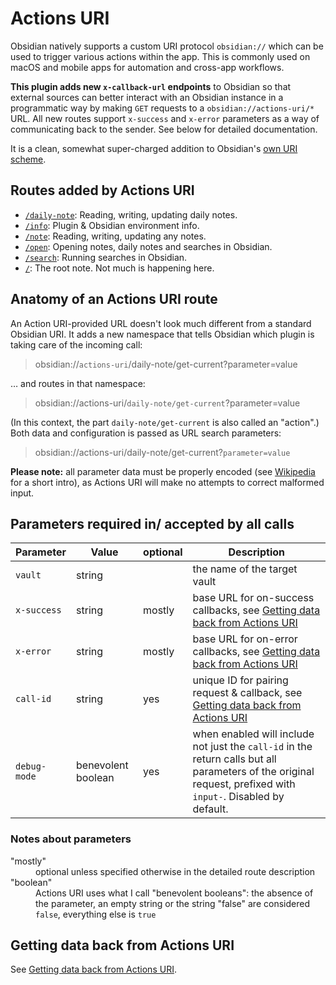 # Actions URI
Obsidian natively supports a custom URI protocol `obsidian://` which can be used to trigger various actions within the app.  This is commonly used on macOS and mobile apps for automation and cross-app workflows.

**This plugin adds new `x-callback-url` endpoints** to Obsidian so that external sources can better interact with an Obsidian instance in a programmatic way by making `GET` requests to a `obsidian://actions-uri/*` URL.  All new routes support `x-success` and `x-error` parameters as a way of communicating back to the sender.  See below for detailed documentation.

It is a clean, somewhat super-charged addition to Obsidian's [own URI scheme](https://help.obsidian.md/Advanced+topics/Using+obsidian+URI#Using+Obsidian+URIs).


## Routes added by Actions URI
- [`/daily-note`](route--daily-note.md): Reading, writing, updating daily notes.
- [`/info`](route--info.md): Plugin & Obsidian environment info.
- [`/note`](route--note.md): Reading, writing, updating any notes.
- [`/open`](route--open.md): Opening notes, daily notes and searches in Obsidian.
- [`/search`](route--search.md): Running searches in Obsidian.
- [`/`](route--root.md): The root note. Not much is happening here.


## Anatomy of an Actions URI route
An Action URI-provided URL doesn't look much different from a standard Obsidian URI.  It adds a new namespace that tells Obsidian which plugin is taking care of the incoming call:

> obsidian://`actions-uri`/daily-note/get-current?parameter=value

… and routes in that namespace:

> obsidian://actions-uri/`daily-note/get-current`?parameter=value

(In this context, the part `daily-note/get-current` is also called an "action".)  Both data and configuration is passed as URL search parameters:

> obsidian://actions-uri/daily-note/get-current?`parameter=value`

**Please note:** all parameter data must be properly encoded (see [Wikipedia](https://en.wikipedia.org/wiki/Percent-encoding) for a short intro), as Actions URI will make no attempts to correct malformed input.


## Parameters required in/ accepted by all calls
| Parameter    | Value              | optional | Description                                                                                                                                                   |
| ------------ | ------------------ | -------- | ------------------------------------------------------------------------------------------------------------------------------------------------------------- |
| `vault`      | string             |          | the name of the target vault                                                                                                                                  |
| `x-success`  | string             | mostly   | base URL for on-success callbacks, see [Getting data back from Actions URI](callbacks.md)                                                                     |
| `x-error`    | string             | mostly   | base URL for on-error callbacks, see [Getting data back from Actions URI](callbacks.md)                                                                       |
| `call-id`    | string             | yes      | unique ID for pairing request & callback, see [Getting data back from Actions URI](callbacks.md)                                                              |
| `debug-mode` | benevolent boolean | yes      | when enabled will include not just the `call-id` in the return calls but all parameters of the original request, prefixed with `input-`. Disabled by default. |

### Notes about parameters

<dl>
  <dt>"mostly"</dt>
  <dd>optional unless specified otherwise in the detailed route description</dd>
  <dt>"boolean"</dt>
  <dd>Actions URI uses what I call "benevolent booleans": the absence of the parameter, an empty string or the string "false" are considered <code>false</code>, everything else is <code>true</code></dd>
</dl>


## Getting data back from Actions URI
See [Getting data back from Actions URI](callbacks.md).

